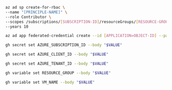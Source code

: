 ```sh {"id":"01HZE0Y6M2B9E353GN36EC4TC7"}
az ad sp create-for-rbac \
--name "[PRINCIPLE-NAME]" \
--role Contributor \
--scopes /subscriptions/[SUBSCRIPTION-ID]/resourceGroups/[RESOURCE-GROUP] \
--years 10
```

```sh {"id":"01HZEE5E60392XN4C7Z09KXY8D"}
az ad app federated-credential create --id [APPLICATION=OBJECT-ID] --parameters credential.json
```

```sh {"id":"01HZE18F3VVGX26T9YKMX1MXTJ"}
gh secret set AZURE_SUBSCRIPTION_ID --body "$VALUE"
```

```sh {"id":"01HZE4MZ91Y06HMTGY4TGCW6AS"}
gh secret set AZURE_CLIENT_ID --body "$VALUE"
```

```sh {"id":"01HZEEQZAT9WQMZ4EKPRHT9TWV"}
gh secret set AZURE_TENANT_ID --body "$VALUE"
```

```sh {"id":"01HZE4NJFX0ZD4HHBYGYGD77ZT"}
gh variable set RESOURCE_GROUP --body "$VALUE"
```

```sh {"id":"01HZE4R05DKHC0MKD8557XG21D"}
gh variable set VM_NAME --body "$VALUE"
```